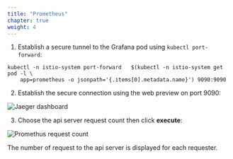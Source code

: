 ```yaml
---
title: "Prometheus"
chapter: true
weight: 4
---
```

1. Establish a secure tunnel to the Grafana pod using `kubectl port-forward`:

```
kubectl -n istio-system port-forward   $(kubectl -n istio-system get pod -l \
    app=prometheus -o jsonpath='{.items[0].metadata.name}') 9090:9090
```
2. Establish the secure connection using the web preview on port 9090:

![Jaeger dashboard](/images/promotheus-dashboard.png?width=50pc)

3. Choose the api server request count then click **execute**:

![Promethus request count](/images/prometheus-request-count.png?width=50pc)

The number of request to the api server is displayed for each requester.
